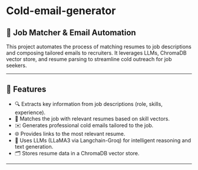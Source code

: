 # Cold-email-generator
## 🚀 Job Matcher & Email Automation

This project automates the process of matching resumes to job descriptions and composing tailored emails to recruiters. It leverages LLMs, ChromaDB vector store, and resume parsing to streamline cold outreach for job seekers.

---

## 📌 Features

- 🔍 Extracts key information from job descriptions (role, skills, experience).
- 📄 Matches the job with relevant resumes based on skill vectors.
- ✉️ Generates professional cold emails tailored to the job.
- 🌐 Provides links to the most relevant resume.
- 🧠 Uses LLMs (LLaMA3 via Langchain-Groq) for intelligent reasoning and text generation.
- 🗂 Stores resume data in a ChromaDB vector store.

---

